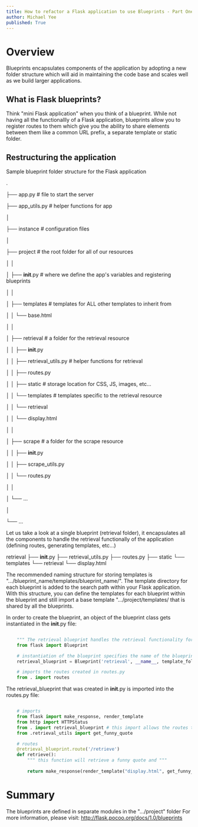 ```yaml
---
title: How to refactor a Flask application to use Blueprints - Part One
author: Michael Yee
published: True
---
```



# Overview

Blueprints encapsulates components of the application by adopting a new folder structure which will aid in maintaining the code base and scales well as we build larger applications.


## What is Flask blueprints?

Think "mini Flask application" when you think of a blueprint.  While not having all the functionallly of a Flask application, blueprints allow you to register routes to them which give you the ability to share elements between them like a common URL prefix, a separate template or static folder.


## Restructuring the application

Sample blueprint folder structure for the Flask application

.

├── app.py # file to start the server

├── app_utils.py # helper functions for app

│

├── instance # configuration files

│

├── project # the root folder for all of our resources

│   │ 

│   ├── __init__.py # where we define the app's variables and registering blueprints  

│   │ 

│   ├── templates # templates for ALL other templates to inherit from

│   │   └── base.html

│   │ 

│   ├── retrieval # a folder for the retrieval resource

│   │   ├── __init__.py

│   │   ├── retrieval_utils.py # helper functions for retrieval

│   │   ├── routes.py

│   │   ├── static # storage location for CSS, JS, images, etc...

│   │   └── templates # templates specific to the retrieval resource

│   │       └── retrieval

│   │           └── display.html

│   │ 

│   ├── scrape # a folder for the scrape resource

│   │   ├── __init__.py

│   │   ├── scrape_utils.py

│   │   └── routes.py

│   │

│   └── ...

│   

└── ...

Let us take a look at a single blueprint (retrieval folder), it encapsulates all the components to handle the retrieval functionally of the application (defining routes, generating templates, etc...)

retrieval 
├── __init__.py
├── retrieval_utils.py
├── routes.py
├── static
└── templates 
    └── retrieval
        └── display.html

The recommended naming structure for storing templates is ".../blueprint_name/templates/blueprint_name/". The template directory for each blueprint is added to the search path within your Flask application. With this structure, you can define the templates for each blueprint within the blueprint and still import a base template ".../project/templates/ that is shared by all the blueprints.

In order to create the blueprint, an object of the blueprint class gets instantiated in the __init__.py file:

```python

    """ The retrieval blueprint handles the retrieval functionality for this application"""
    from flask import Blueprint

    # instantiation of the blueprint specifies the name of the blueprint ("retrieval") and it specifies the location of the template files within the blueprint
    retrieval_blueprint = Blueprint('retrieval', __name__, template_folder='templates')

    # imports the routes created in routes.py
    from . import routes

```

The retrieval_blueprint that was created in __init__.py is imported into the routes.py file:

```python

    # imports
    from flask import make_response, render_template
    from http import HTTPStatus
    from . import retrieval_blueprint # this import allows the routes to be specified with "@retrieval_blueprint"
    from .retrieval_utils import get_funny_quote

    # routes
    @retrieval_blueprint.route('/retrieve')
    def retrieve():
        """ this function will retrieve a funny quote and """
        
        return make_response(render_template("display.html", get_funny_quote(), HTTPStatus.OK)

```

# Summary

The blueprints are defined in separate modules in the ".../project" folder
For more information, please visit: http://flask.pocoo.org/docs/1.0/blueprints
